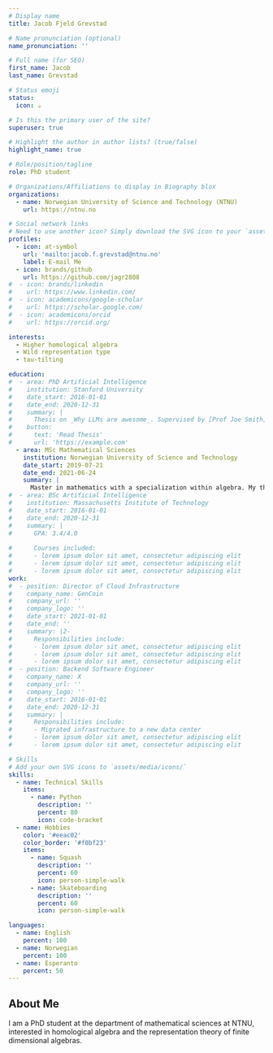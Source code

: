 ```yaml
---
# Display name
title: Jacob Fjeld Grevstad

# Name pronunciation (optional)
name_pronunciation: ''

# Full name (for SEO)
first_name: Jacob
last_name: Grevstad

# Status emoji
status:
  icon: ☕️

# Is this the primary user of the site?
superuser: true

# Highlight the author in author lists? (true/false)
highlight_name: true

# Role/position/tagline
role: PhD student

# Organizations/Affiliations to display in Biography blox
organizations:
  - name: Norwegian University of Science and Technology (NTNU)
    url: https://ntnu.no

# Social network links
# Need to use another icon? Simply download the SVG icon to your `assets/media/icons/` folder.
profiles:
  - icon: at-symbol
    url: 'mailto:jacob.f.grevstad@ntnu.no'
    label: E-mail Me
  - icon: brands/github
    url: https://github.com/jagr2808
#  - icon: brands/linkedin
#    url: https://www.linkedin.com/
#  - icon: academicons/google-scholar
#    url: https://scholar.google.com/
#  - icon: academicons/orcid
#    url: https://orcid.org/

interests:
  - Higher homological algebra
  - Wild representation type
  - tau-tilting

education:
#  - area: PhD Artificial Intelligence
#    institution: Stanford University
#    date_start: 2016-01-01
#    date_end: 2020-12-31
#    summary: |
#      Thesis on _Why LLMs are awesome_. Supervised by [Prof Joe Smith](https://example.com). Presented papers at 5 IEEE conferences with the contributions being published in 2 Springer journals.
#    button:
#      text: 'Read Thesis'
#      url: 'https://example.com'
  - area: MSc Mathematical Sciences
    institution: Norwegian University of Science and Technology
    date_start: 2019-07-21
    date_end: 2021-06-24
    summary: |
      Master in mathematics with a specialization within algebra. My thesis was about the finitistic dimension conjecture and is available here https://ntnuopen.ntnu.no/ntnu-xmlui/handle/11250/2778400
#  - area: BSc Artificial Intelligence
#    institution: Massachusetts Institute of Technology
#    date_start: 2016-01-01
#    date_end: 2020-12-31
#    summary: |
#      GPA: 3.4/4.0
      
#      Courses included:
#      - lorem ipsum dolor sit amet, consectetur adipiscing elit
#      - lorem ipsum dolor sit amet, consectetur adipiscing elit
#      - lorem ipsum dolor sit amet, consectetur adipiscing elit
work:
#  - position: Director of Cloud Infrastructure
#    company_name: GenCoin
#    company_url: ''
#    company_logo: ''
#    date_start: 2021-01-01
#    date_end: ''
#    summary: |2-
#      Responsibilities include:
#      - lorem ipsum dolor sit amet, consectetur adipiscing elit
#      - lorem ipsum dolor sit amet, consectetur adipiscing elit
#      - lorem ipsum dolor sit amet, consectetur adipiscing elit
#  - position: Backend Software Engineer
#    company_name: X
#    company_url: ''
#    company_logo: ''
#    date_start: 2016-01-01
#    date_end: 2020-12-31
#    summary: |
#      Responsibilities include:
#      - Migrated infrastructure to a new data center
#      - lorem ipsum dolor sit amet, consectetur adipiscing elit
#      - lorem ipsum dolor sit amet, consectetur adipiscing elit

# Skills
# Add your own SVG icons to `assets/media/icons/`
skills:
  - name: Technical Skills
    items:
      - name: Python
        description: ''
        percent: 80
        icon: code-bracket
  - name: Hobbies
    color: '#eeac02'
    color_border: '#f0bf23'
    items:
      - name: Squash
        description: ''
        percent: 60
        icon: person-simple-walk
      - name: Skateboarding
        description: ''
        percent: 60
        icon: person-simple-walk

languages:
  - name: English
    percent: 100
  - name: Norwegian
    percent: 100
  - name: Esperanto
    percent: 50
---
```


## About Me

I am a PhD student at the department of mathematical sciences at NTNU, interested in homological algebra and the representation theory of finite dimensional algebras.